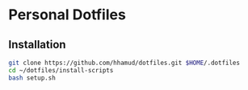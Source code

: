 # Personal Dotfiles



## Installation

``` sh
git clone https://github.com/hhamud/dotfiles.git $HOME/.dotfiles
cd ~/dotfiles/install-scripts
bash setup.sh 
```


